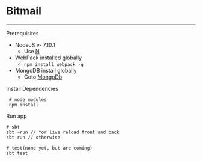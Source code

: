 # Bitmail
---

Prerequisites
  - NodeJS v- 7.10.1
    - Use [N](https://github.com/tj/n)
  - WebPack installed globally 
    - ```npm install webpack -g``` 
  - MongoDB install globally
    - Goto [MongoDb](https://docs.mongodb.com/manual/installation/)
  
Install Dependencies
```
 # node modules
 npm install
``` 

Run app 
```
# sbt 
sbt ~run // for live reload front and back
sbt run // otherwise

# test(none yet, but are coming)
sbt test
```

 